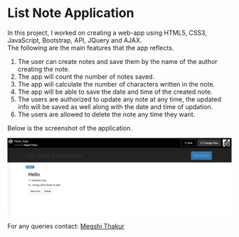 # List Note Application

In this project, I worked on creating a web-app using HTML5, CSS3, JavaScript, Bootstrap, API, JQuery and AJAX.<br />
The following are the main features that the app reflects. <br />
1. The user can create notes and save them by the name of the author creating the note.<br />
2. The app will count the number of notes saved. <br />
3. The app will calculate the number of characters written in the note. <br />
4. The app will be able to save the date and time of the created note.<br />
5. The users are authorized to update any note at any time, the updated info will be saved as well along with the date and time of updation.<br /> 
6. The users are allowed to delete the note any time they want.<br />

Below is the screenshot of the application. <br />

![My picture](https://github.com/megshithakur1/Note_app/blob/master/Screenshots/1.png)


For any queries contact: [Megshi Thakur](https://www.linkedin.com/in/megshithakur/) 
